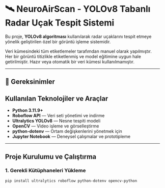 # 🛰️ NeuroAirScan - YOLOv8 Tabanlı Radar Uçak Tespit Sistemi

Bu proje, **YOLOv8 algoritması** kullanılarak radar uçaklarını tespit etmeye yönelik geliştirilen özel bir görüntü işleme sistemidir. 

Veri kümesindeki tüm etiketlemeler tarafımdan manuel olarak yapılmıştır. Her bir görüntü titizlikle etiketlenmiş ve model eğitimine uygun hale getirilmiştir. Hazır veya otomatik bir veri kümesi kullanılmamıştır.

---

## 🔧 Gereksinimler

## Kullanılan Teknolojiler ve Araçlar

- **Python 3.11.9+**  
- **Roboflow API** — Veri seti yönetimi ve indirme  
- **Ultralytics YOLOv8** — Nesne tespiti modeli  
- **OpenCV** — Video işleme ve görselleştirme  
- **python-dotenv** — Ortam değişkenlerini yönetmek için  
- **Jupyter Notebook** — Deneysel çalışmalar ve prototipleme  

---

## Proje Kurulumu ve Çalıştırma

### 1. Gerekli Kütüphaneleri Yükleme

```bash
pip install ultralytics roboflow python-dotenv opencv-python
